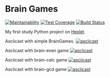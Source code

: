 # Brain Games

[![Maintainability](https://api.codeclimate.com/v1/badges/a8ccafebb2c7bffa6270/maintainability)](https://codeclimate.com/github/demshin/python-project-lvl1/maintainability)
[![Test Coverage](https://api.codeclimate.com/v1/badges/a8ccafebb2c7bffa6270/test_coverage)](https://codeclimate.com/github/demshin/python-project-lvl1/test_coverage)
[![Build Status](https://travis-ci.com/demshin/python-project-lvl1.svg?branch=master)](https://travis-ci.com/demshin/python-project-lvl1)

My first study Python project on [Hexlet](https://hexlet.io).

Asciicast with simple BrainGames.
[![asciicast](https://asciinema.org/a/292575.svg)](https://asciinema.org/a/292575)

Asciicast with brain-even game
[![asciicast](https://asciinema.org/a/292665.svg)](https://asciinema.org/a/292665)

Asciicast with brain-calc game
[![asciicast](https://asciinema.org/a/292823.svg)](https://asciinema.org/a/292823)

Asciicast with brain-gcd game
[![asciicast](https://asciinema.org/a/292894.svg)](https://asciinema.org/a/292894)
